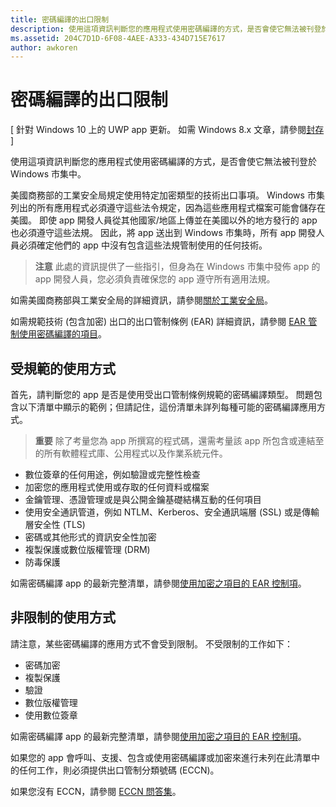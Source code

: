 ```yaml
---
title: 密碼編譯的出口限制
description: 使用這項資訊判斷您的應用程式使用密碼編譯的方式，是否會使它無法被刊登於 Windows 市集中。
ms.assetid: 204C7D1D-6F08-4AEE-A333-434D715E7617
author: awkoren
---
```


# 密碼編譯的出口限制


\[ 針對 Windows 10 上的 UWP app 更新。 如需 Windows 8.x 文章，請參閱[封存](http://go.microsoft.com/fwlink/p/?linkid=619132) \]

使用這項資訊判斷您的應用程式使用密碼編譯的方式，是否會使它無法被刊登於 Windows 市集中。

美國商務部的工業安全局規定使用特定加密類型的技術出口事項。 Windows 市集列出的所有應用程式必須遵守這些法令規定，因為這些應用程式檔案可能會儲存在美國。 即使 app 開發人員從其他國家/地區上傳並在美國以外的地方發行的 app 也必須遵守這些法規。 因此，將 app 送出到 Windows 市集時，所有 app 開發人員必須確定他們的 app 中沒有包含這些法規管制使用的任何技術。

> **注意** 此處的資訊提供了一些指引，但身為在 Windows 市集中發佈 app 的 app 開發人員，您必須負責確保您的 app 遵守所有適用法規。

 

如需美國商務部與工業安全局的詳細資訊，請參閱[關於工業安全局](http://go.microsoft.com/fwlink/p/?LinkID=245644)。

如需規範技術 (包含加密) 出口的出口管制條例 (EAR) 詳細資訊，請參閱 [EAR 管制使用密碼編譯的項目](http://go.microsoft.com/fwlink/p/?LinkID=245645)。

## 受規範的使用方式

首先，請判斷您的 app 是否是使用受出口管制條例規範的密碼編譯類型。 問題包含以下清單中顯示的範例；但請記住，這份清單未詳列每種可能的密碼編譯應用方式。

> **重要** 除了考量您為 app 所撰寫的程式碼，還需考量該 app 所包含或連結至的所有軟體程式庫、公用程式以及作業系統元件。

-   數位簽章的任何用途，例如驗證或完整性檢查
-   加密您的應用程式使用或存取的任何資料或檔案
-   金鑰管理、憑證管理或是與公開金鑰基礎結構互動的任何項目
-   使用安全通訊管道，例如 NTLM、Kerberos、安全通訊端層 (SSL) 或是傳輸層安全性 (TLS)
-   密碼或其他形式的資訊安全性加密
-   複製保護或數位版權管理 (DRM)
-   防毒保護

如需密碼編譯 app 的最新完整清單，請參閱[使用加密之項目的 EAR 控制項](http://go.microsoft.com/fwlink/p/?LinkID=245645)。

## 非限制的使用方式

請注意，某些密碼編譯的應用方式不會受到限制。 不受限制的工作如下：

-   密碼加密
-   複製保護
-   驗證
-   數位版權管理
-   使用數位簽章

如需密碼編譯 app 的最新完整清單，請參閱[使用加密之項目的 EAR 控制項](http://go.microsoft.com/fwlink/p/?LinkID=245645)。

如果您的 app 會呼叫、支援、包含或使用密碼編譯或加密來進行未列在此清單中的任何工作，則必須提供出口管制分類號碼 (ECCN)。

如果您沒有 ECCN，請參閱 [ECCN 問答集](http://go.microsoft.com/fwlink/p/?LinkID=245646)。


<!--HONumber=May16_HO2-->


